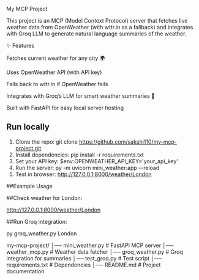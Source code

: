  My MCP Project

This project is an MCP (Model Context Protocol) server that fetches live weather data from OpenWeather (with wttr.in as a fallback) and integrates with Groq LLM to generate natural language summaries of the weather.

✨ Features

Fetches current weather for any city 🌍

Uses OpenWeather API (with API key)

Falls back to wttr.in if OpenWeather fails

Integrates with Groq’s LLM for smart weather summaries 🤖

Built with FastAPI for easy local server hosting

## Run locally
1. Clone the repo:
   git clone https://github.com/sakshi110/my-mcp-project.git
2. Install dependencies:
   pip install -r requirements.txt
3. Set your API key:
   $env:OPENWEATHER_API_KEY='your_api_key'
4. Run the server:
   py -m uvicorn mini_weather:app --reload
5. Test in browser:
   http://127.0.0.1:8000/weather/London




##Example Usage

##Check weather for London:

http://127.0.0.1:8000/weather/London


##Run Groq integration:

py groq_weather.py London




my-mcp-project/
│── mini_weather.py    # FastAPI MCP server
│── weather_mcp.py     # Weather data fetcher
│── groq_weather.py    # Groq integration for summaries
│── test_groq.py       # Test script
│── requirements.txt   # Dependencies
│── README.md          # Project documentation









